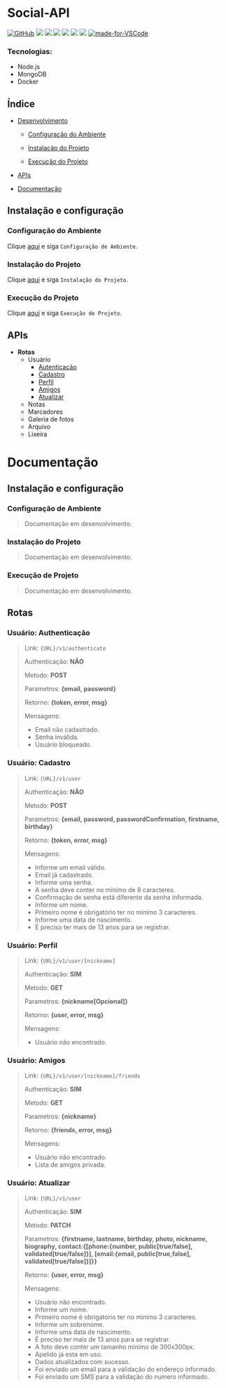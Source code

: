# Social-API

[![GitHub](https://img.shields.io/github/license/laurovitor/social-api.svg)](https://github.com/laurovitor/social-api/blob/master/LICENSE)
![](https://img.shields.io/github/package-json/v/laurovitor/social-api.svg)
![](https://img.shields.io/github/last-commit/laurovitor/social-api.svg?color=red)
![](https://img.shields.io/github/languages/top/laurovitor/social-api.svg?color=yellow)
![](https://img.shields.io/github/languages/count/laurovitor/social-api.svg?color=lightgrey)
![](https://img.shields.io/github/languages/code-size/laurovitor/social-api.svg)
![](https://img.shields.io/github/repo-size/laurovitor/social-api.svg?color=blueviolet)
[![made-for-VSCode](https://img.shields.io/badge/Made%20for-VSCode-1f425f.svg)](https://code.visualstudio.com/)

### Tecnologias:
- Node.js
- MongoDB
- Docker

## Índice

- [Desenvolvimento](#desenvolvimento)

  - [Configuração do Ambiente](#configuração-do-ambiente)

  - [Instalação do Projeto](#instalação-do-projeto)

  - [Execução do Projeto](#execução-do-projeto)

- [APIs](#apis)

- [Documentação](#documentação)

## Instalação e configuração

### Configuração do Ambiente

Clique [aqui](#configuração-de-ambiente) e siga `Configuração de Ambiente`.

### Instalação do Projeto

Clique [aqui](#instalação-do-projeto) e siga `Instalação do Projeto`.

### Execução do Projeto

Clique [aqui](#execução-do-projeto) e siga `Execução de Projeto`.

## APIs

- **Rotas**
  - Usuário
    - [Autenticação](#usuário-authenticação)
    - [Cadastro](#usuário-cadastro)
    - [Perfil](#usuário-perfil)
    - [Amigos](#usuário-amigos)
    - [Atualizar](#usuário-atualizar)
  - Notas
  - Marcadores
  - Galeria de fotos
  - Arquivo
  - Lixeira

# Documentação

## Instalação e configuração

### Configuração de Ambiente

> Documentação em desenvolvimento.

### Instalação do Projeto

> Documentação em desenvolvimento.

### Execução de Projeto

> Documentação em desenvolvimento.

## Rotas

### Usuário: Authenticação
> Link: `{URL}/v1/authenticate`
>
> Authenticação: **NÃO**
>
> Metodo: **POST**
>
> Parametros: **{email, password}**
>
> Retorno: **{token, error, msg}**
>
> Mensagens:
>  - Email não cadastrado.
>  - Senha inválida.
>  - Usuário bloqueado.

### Usuário: Cadastro
> Link: `{URL}/v1/user`
>
> Authenticação: **NÃO**
>
> Metodo: **POST**
>
> Parametros: **{email, password, passwordConfirmation, firstname, birthday}**
>
> Retorno: **{token, error, msg}**
>
> Mensagens:
>  - Informe um email válido.
>  - Email já cadastrado.
>  - Informe uma senha.
>  - A senha deve conter no mínimo de 8 caracteres.
>  - Confirmação de senha está diferente da senha informada.
>  - Informe um nome.
>  - Primeiro nome é obrigatório ter no minimo 3 caracteres.
>  - Informe uma data de nascimento.
>  - É preciso ter mais de 13 anos para se registrar.

### Usuário: Perfil
> Link: `{URL}/v1/user/[nickname]`
>
> Authenticação: **SIM**
>
> Metodo: **GET**
>
> Parametros: **{nickname[Opcional]}**
>
> Retorno: **{user, error, msg}**
>
> Mensagens:
>  - Usuário não encontrado.

### Usuário: Amigos
> Link: `{URL}/v1/user/[nickname]/friends`
>
> Authenticação: **SIM**
>
> Metodo: **GET**
>
> Parametros: **{nickname}**
>
> Retorno: **{friends, error, msg}**
>
> Mensagens:
>  - Usuário não encontrado.
>  - Lista de amigos privada.

### Usuário: Atualizar
> Link: `{URL}/v1/user`
>
> Authenticação: **SIM**
>
> Metodo: **PATCH**
>
> Parametros: **{firstname, lastname, birthday, photo, nickname, biography, contact:{[phone:{number, public[true/false], validated[true/false]}], [email:{email, public[true,false], validated[true/false]}]}}**
>
> Retorno: **{user, error, msg}**
>
> Mensagens:
>  - Usuário não encontrado.
>  - Informe um nome.
>  - Primeiro nome é obrigatório ter no minimo 3 caracteres.
>  - Informe um sobrenome.
>  - Informe uma data de nascimento.
>  - É preciso ter mais de 13 anos para se registrar.
>  - A foto deve conter um tamanho minimo de 300x300px.
>  - Apelido já esta em uso.
>  - Dados atualizados com sucesso.
>  - Foi enviado um email para a validação do endereço informado.
>  - Foi enviado um SMS para a validação do numero informado.
